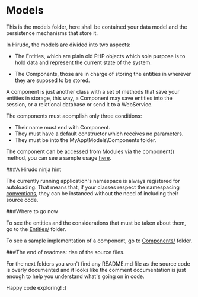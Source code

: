 Models
======

This is the models folder, here shall be contained your data model and the persistence
mechanisms that store it.

In Hirudo, the models are divided into two aspects: 

* The Entities, which are plain old PHP objects which sole purpose is to hold data 
and represent the current state of the system.

* The Components, those are in charge of storing the entities in wherever they are suposed
to be stored.

A component is just another class with a set of methods that save your entities in
storage, this way, a Component may save entities into the session, or a relational 
database or send it to a WebService. 

The components must acomplish only three conditions: 
* Their name must end with Component.
* They must have a default constructor which receives no parameters.
* They must be into the MyApp\Models\Components folder.

The component can be accessed from Modules via the component() method, you can see
a sample usage [here](https://github.com/JeyDotC/Hirudo/blob/master/src/KitchenSink/Modules/CrudModule/CrudModule.php).

###A Hirudo ninja hint

The currently running application's namespace is always registered for autoloading.
That means that, if your classes respect the namespacing [conventions](https://github.com/php-fig/fig-standards/blob/master/accepted/PSR-0.md), 
they can be instanced without the need of including their source code.

###Where to go now

To see the entities and the considerations that must be taken about them, go to
the [Entities/](https://github.com/JeyDotC/Hirudo/tree/master/src/KitchenSink/Models/Entities)
folder.

To see a sample implementation of a component, go to [Components/](https://github.com/JeyDotC/Hirudo/tree/master/src/KitchenSink/Models/Components)
folder.

###The end of readmes: rise of the source files.

For the next folders you won't find any README.md file as the source code is overly documented
and it looks like the comment documentation is just enough to help you understand what's going on in code.

Happy code exploring! :)